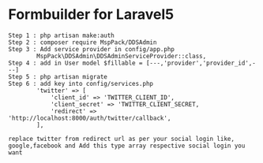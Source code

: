 # Formbuilder for Laravel5

    Step 1 : php artisan make:auth
    Step 2 : composer require MspPack/DDSAdmin
    Step 3 : Add service provider in config/app.php 
            MspPack\DDSAdmin\DDSAdminServiceProvider::class,
    Step 4 : add in User model $fillable = [---,'provider','provider_id',---]
    Step 5 : php artisan migrate
    Step 6 : add key into config/services.php 
    		'twitter' => [
		        'client_id' => 'TWITTER_CLIENT_ID',
		        'client_secret' => 'TWITTER_CLIENT_SECRET,
		        'redirect' => 'http://localhost:8000/auth/twitter/callback',
		    ],
	
	replace twitter from redirect url as per your social login like, google,facebook and Add this type array respective social login you want 
    